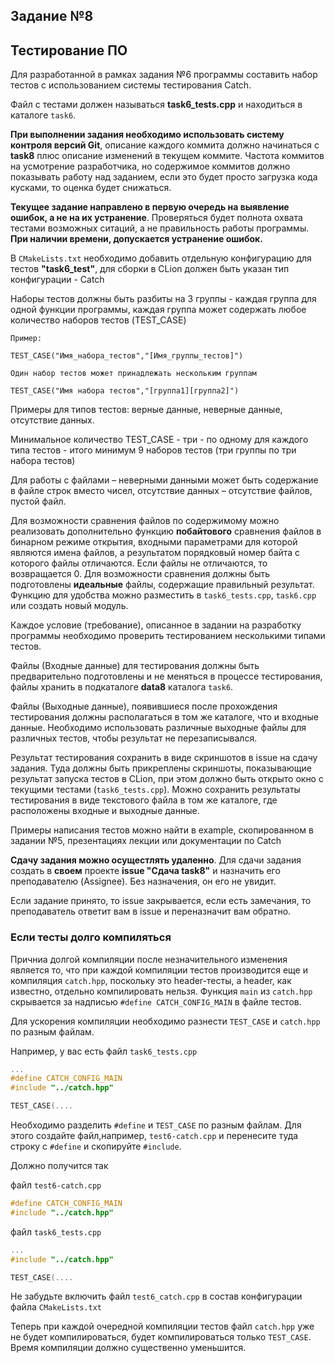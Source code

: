 ## Задание №8

## Тестирование ПО

Для разработанной в рамках задания №6 программы составить набор тестов с использованием системы тестирования Catch. 

Файл с тестами должен называться **task6_tests.cpp** и находиться в каталоге `task6`.

**При выполнении задания необходимо использовать систему контроля версий Git**, описание каждого коммита должно начинаться с **task8** плюс описание изменений в текущем коммите. Частота коммитов на усмотрение разработчика, но содержимое коммитов должно показывать работу над заданием, если это будет просто загрузка кода кусками, то оценка будет снижаться.

**Текущее задание направлено в первую очередь на выявление ошибок, а не на их устранение**. Проверяться будет полнота охвата тестами возможных ситаций, а не правильность работы программы. **При наличии времени, допускается устранение ошибок.**

В `CMakeLists.txt` необходимо добавить отдельную конфигурацию для тестов **"task6_test"**, для сборки в CLion должен быть указан тип конфигурации - Catch

Наборы тестов должны быть разбиты на 3 группы - каждая группа для одной функции программы, каждая группа может содержать любое количество наборов тестов (TEST_CASE)

```
Пример:

TEST_CASE("Имя_набора_тестов","[Имя_группы_тестов]")

Один набор тестов может принадлежать нескольким группам

TEST_CASE("Имя набора тестов","[группа1][группа2]")
```

Примеры для типов тестов: верные данные, неверные данные, отсутствие данных. 

Минимальное количество TEST_CASE - три - по одному для каждого типа тестов - итого минимум 9 наборов тестов (три группы по три набора тестов)

Для работы с файлами – неверными данными может быть содержание в файле строк вместо чисел, отсутствие данных – отсутствие файлов, пустой файл.

Для возможности сравнения файлов по содержимому можно реализовать дополнительно функцию **побайтового** сравнения файлов в бинарном режиме открытия, входными параметрами для которой являются имена файлов, а результатом порядковый номер байта с которого файлы отличаются. Если файлы не отличаются, то возвращается 0. Для возможности сравнения должны быть подготовлены **идеальные** файлы, содержащие правильный результат. Функцию для удобства можно разместить в `task6_tests.cpp`, `task6.cpp` или создать новый модуль.

Каждое условие (требование), описанное в задании на разработку программы необходимо проверить тестированием несколькими типами тестов.

Файлы (Входные данные) для тестирования должны быть предварительно подготовлены и не меняться в процессе тестирования, файлы хранить в подкаталоге **data8** каталога `task6`.

Файлы (Выходные данные), появившиеся после прохождения тестирования должны располагаться в том же каталоге, что и входные данные. Необходимо использовать различные выходные файлы для различных тестов, чтобы результат не перезаписывался.

Результат тестирования сохранить в виде скриншотов в issue на сдачу задания. Туда должны быть прикреплены скриншоты, показывающие результат запуска тестов в CLion, при этом должно быть открыто окно с текущими тестами (`task6_tests.cpp`). Можно сохранить результаты тестирования в виде текстового файла в том же каталоге, где расположены входные  и выходные данные.

Примеры написания тестов можно найти в example, скопированном в задании №5, презентациях лекции или документации по Catch

**Сдачу задания можно осущестлять удаленно**. Для сдачи задания создать в **своем** проекте **issue "Сдача task8"** и назначить его преподавателю (Assignee). Без назначения, он его не увидит.

Если задание принято, то issue закрывается, если есть замечания, то преподаватель ответит вам в issue и переназначит вам обратно.

### Если тесты долго компиляться

Причниа долгой компиляции после незначительного изменения является то, что при каждой компиляции тестов производится еще и компиляция `catch.hpp`, поскольку это header-тесты, а header, как известно, отдельно компилировать нельзя. Функция `main` из `catch.hpp` скрывается за надписью `#define CATCH_CONFIG_MAIN` в файле тестов.

Для ускорения компиляции необходимо разнести `TEST_CASE` и `catch.hpp` по разным файлам.

Например, у вас есть файл `task6_tests.cpp`
```cpp
...
#define CATCH_CONFIG_MAIN
#include "../catch.hpp"

TEST_CASE(....
```
Необходимо разделить `#define` и `TEST_CASE` по разным файлам. Для этого создайте файл,например, `test6-catch.cpp` и перенесите туда строку с `#define` и скопируйте `#include`. 

Должно получится так

файл `test6-catch.cpp`
```cpp
#define CATCH_CONFIG_MAIN
#include "../catch.hpp"
```

файл `task6_tests.cpp`
```cpp
...
#include "../catch.hpp"

TEST_CASE(....
```

Не забудьте включить файл `test6_catch.cpp` в состав конфигурации файла `CMakeLists.txt`

Теперь при каждой очередной компиляции тестов файл `catch.hpp` уже не будет компилироваться, будет компилироваться только `TEST_CASE`. Время компиляции должно существенно уменьшится.


